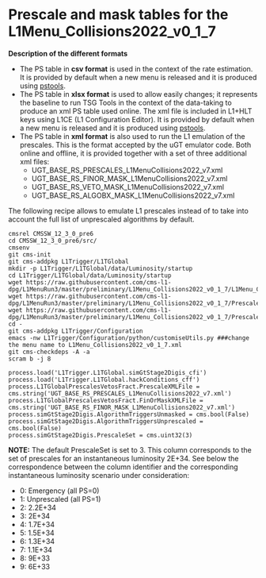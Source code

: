 # Prescale and mask tables for the L1Menu_Collisions2022_v0_1_7

**Description of the different formats** 
* The PS table in **csv format** is used in the context of the rate estimation. It is provided by default when a new menu is released and it is produced using [pstools](https://github.com/cms-l1-dpg/L1MenuTools/tree/master/pstools). 
* The PS table in **xlsx format** is used to allow easily changes; it represents the baseline to run TSG Tools in the context of the data-taking to produce an xml PS table used online. The xml file is included in L1+HLT keys using L1CE (L1 Configuration Editor). It is provided by default when a new menu is released and it is produced using [pstools](https://github.com/cms-l1-dpg/L1MenuTools/tree/master/pstools).
* The PS table in **xml format** is also used to run the L1 emulation of the prescales. This is the format accepted by the uGT emulator code. Both online and offline, it is provided together with a set of three additional xml files:
  - UGT_BASE_RS_PRESCALES_L1MenuCollisions2022_v7.xml
  - UGT_BASE_RS_FINOR_MASK_L1MenuCollisions2022_v7.xml
  - UGT_BASE_RS_VETO_MASK_L1MenuCollisions2022_v7.xml
  - UGT_BASE_RS_ALGOBX_MASK_L1MenuCollisions2022_v7.xml   

The following recipe allows to emulate L1 prescales instead of to take into account the full list of unprescaled algorithms by default.
```
cmsrel CMSSW_12_3_0_pre6
cd CMSSW_12_3_0_pre6/src/
cmsenv
git cms-init
git cms-addpkg L1Trigger/L1TGlobal
mkdir -p L1Trigger/L1TGlobal/data/Luminosity/startup
cd L1Trigger/L1TGlobal/data/Luminosity/startup
wget https://raw.githubusercontent.com/cms-l1-dpg/L1MenuRun3/master/preliminary/L1Menu_Collisions2022_v0_1_7/L1Menu_Collisions2022_v0_1_7.xml
wget https://raw.githubusercontent.com/cms-l1-dpg/L1MenuRun3/master/preliminary/L1Menu_Collisions2022_v0_1_7/PrescaleTable/UGT_BASE_RS_FINOR_MASK_L1MenuCollisions2022_v7.xml
wget https://raw.githubusercontent.com/cms-l1-dpg/L1MenuRun3/master/preliminary/L1Menu_Collisions2022_v0_1_7/PrescaleTable/UGT_BASE_RS_PRESCALES_L1MenuCollisions2022_v7.xml
cd -
git cms-addpkg L1Trigger/Configuration
emacs -nw L1Trigger/Configuration/python/customiseUtils.py ###change the menu name to L1Menu_Collisions2022_v0_1_7.xml
git cms-checkdeps -A -a
scram b -j 8

process.load('L1Trigger.L1TGlobal.simGtStage2Digis_cfi')
process.load('L1Trigger.L1TGlobal.hackConditions_cff')                                                                                                       
process.L1TGlobalPrescalesVetosFract.PrescaleXMLFile = cms.string('UGT_BASE_RS_PRESCALES_L1MenuCollisions2022_v7.xml')      
process.L1TGlobalPrescalesVetosFract.FinOrMaskXMLFile = cms.string('UGT_BASE_RS_FINOR_MASK_L1MenuCollisions2022_v7.xml')  
process.simGtStage2Digis.AlgorithmTriggersUnmasked = cms.bool(False)
process.simGtStage2Digis.AlgorithmTriggersUnprescaled = cms.bool(False)
process.simGtStage2Digis.PrescaleSet = cms.uint32(3)
```
**NOTE:** The default PrescaleSet is set to 3. This column corresponds to the set of prescales for an instantaneous luminosity 2E+34. See below the correspondence between the column identifier and the corresponding instantaneous luminosity scenario under consideration:
* 0: Emergency (all PS=0)
* 1: Unprescaled (all PS=1)
* 2: 2.2E+34
* 3: 2E+34
* 4: 1.7E+34
* 5: 1.5E+34
* 6: 1.3E+34
* 7: 1.1E+34
* 8: 9E+33
* 9: 6E+33
